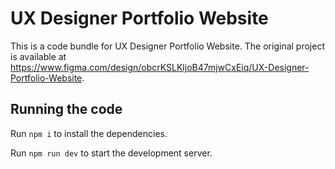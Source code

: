 
  # UX Designer Portfolio Website

  This is a code bundle for UX Designer Portfolio Website. The original project is available at https://www.figma.com/design/obcrKSLKljoB47mjwCxEiq/UX-Designer-Portfolio-Website.

  ## Running the code

  Run `npm i` to install the dependencies.

  Run `npm run dev` to start the development server.
  